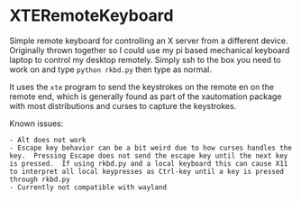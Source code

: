 # XTERemoteKeyboard
Simple remote keyboard for controlling an X server from a different device.  Originally thrown together so I could use my pi based mechanical keyboard laptop to control my desktop remotely.  Simply ssh to the box you need to work on and type `python rkbd.py` then type as normal. 

It uses the `xte` program to send the keystrokes on the remote en on the remote end, which is generally found as part of the xautomation package with most distributions and curses to capture the keystrokes.

Known issues:

	- Alt does not work
	- Escape key behavior can be a bit weird due to how curses handles the key.  Pressing Escape does not send the escape key until the next key is pressed.  If using rkbd.py and a local keyboard this can cause X11 to interpret all local keypresses as Ctrl-key until a key is pressed through rkbd.py
	- Currently not compatible with wayland
